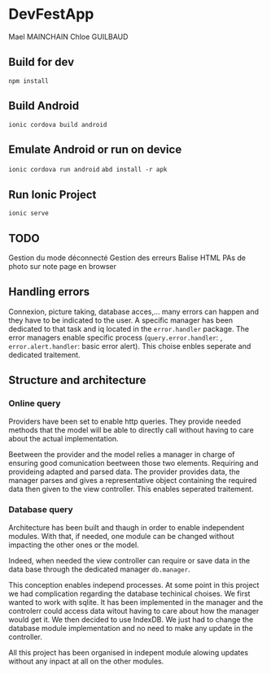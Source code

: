 # DevFestApp
Mael MAINCHAIN
Chloe GUILBAUD

## Build for dev
`npm install`

## Build Android
`ionic cordova build android`

## Emulate Android or run on device
`ionic cordova run android`
`abd install -r apk`

## Run Ionic Project
`ionic serve`

## TODO
Gestion du mode déconnecté
Gestion des erreurs
Balise HTML
PAs de photo sur note page en browser

## Handling errors
Connexion, picture taking, database acces,... many errors can happen and they have to be indicated to the user. A specific manager has been dedicated to that task and iq located in the `error.handler` package. The error managers enable specific process (`query.error.handler`: , `error.alert.handler`: basic error alert).
This choise enbles seperate and dedicated traitement.

## Structure and architecture

### Online query

Providers have been set to enable http queries. They provide needed methods that the model will be able to directly call without having to care about the actual implementation.

Beetween the provider and the model relies a manager in charge of ensuring good comunication beetween those two elements. Requiring and provideing adapted and parsed data. The provider provides data, the manager parses and gives a representative object containing the required data then given to the view controller. This enables seperated traitement.

### Database query

Architecture has been built and thaugh in order to enable independent modules. With that, if needed, one module can be changed without impacting the other ones or the model.

Indeed, when needed the view controller can require or save data in the data base through the dedicated manager `db.manager`.

This conception enables independ processes. At some point in this project we had complication regarding the database techinical choises. We first wanted to work with sqlite. It has been implemented in the manager and the controlerr could access data witout having to care about how the manager would get it. We then decided to use IndexDB. We just had to change the database module implementation and no need to make any update in the controller. 

All this project has been organised in indepent module alowing updates without any inpact at all on the other modules.
